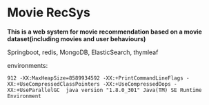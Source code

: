 # Movie RecSys
**This is a web system for movie recommendation based on a movie dataset(including movies and user behaviours)**

Springboot, 
redis, 
MongoDB, 
ElasticSearch, 
thymleaf

environments:

`912 -XX:MaxHeapSize=8589934592 -XX:+PrintCommandLineFlags -XX:+UseCompressedClassPointers -XX:+UseCompressedOops -XX:+UseParallelGC 
java version "1.8.0_301"
Java(TM) SE Runtime Environment`

